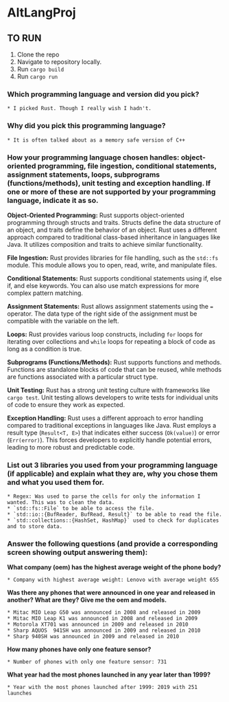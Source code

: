 # AltLangProj

## TO RUN
1. Clone the repo
2. Navigate to repository locally.
3. Run `cargo build`
4. Run `cargo run`

### Which programming language and version did you pick?
    * I picked Rust. Though I really wish I hadn't.

### Why did you pick this programming language?
    * It is often talked about as a memory safe version of C++

### How your programming language chosen handles: object-oriented programming, file ingestion, conditional statements, assignment statements, loops, subprograms (functions/methods), unit testing and exception handling. If one or more of these are not supported by your programming language, indicate it as so. 

**Object-Oriented Programming:** Rust supports object-oriented programming through structs and traits. Structs define the data structure of an object, and traits define the behavior of an object. Rust uses a different approach compared to traditional class-based inheritance in languages like Java. It utilizes composition and traits to achieve similar functionality.

**File Ingestion:** Rust provides libraries for file handling, such as the `std::fs` module. This module allows you to open, read, write, and manipulate files.

**Conditional Statements:** Rust supports conditional statements using if, else if, and else keywords. You can also use match expressions for more complex pattern matching.

**Assignment Statements:** Rust allows assignment statements using the `=` operator. The data type of the right side of the assignment must be compatible with the variable on the left.

**Loops:** Rust provides various loop constructs, including `for` loops for iterating over collections and `while` loops for repeating a block of code as long as a condition is true.

**Subprograms (Functions/Methods):** Rust supports functions and methods. Functions are standalone blocks of code that can be reused, while methods are functions associated with a particular struct type.

**Unit Testing:** Rust has a strong unit testing culture with frameworks like `cargo test`. Unit testing allows developers to write tests for individual units of code to ensure they work as expected.

**Exception Handling:** Rust uses a different approach to error handling compared to traditional exceptions in languages like Java. Rust employs a result type (`Result<T, E>`) that indicates either success (`Ok(value)`) or error (`Err(error)`). This forces developers to explicitly handle potential errors, leading to more robust and predictable code.

### List out 3 libraries you used from your programming language (if applicable) and explain what they are, why you chose them and what you used them for.

    * Regex: Was used to parse the cells for only the information I wanted. This was to clean the data.
    * `std::fs::File` to be able to access the file.
    * `std::io::{BufReader, BufRead, Result}` to be able to read the file.
    * `std::collections::{HashSet, HashMap}` used to check for duplicates and to store data.

### Answer the following questions (and provide a corresponding screen showing output answering them):

**What company (oem) has the highest average weight of the phone body?**

    * Company with highest average weight: Lenovo with average weight 655

**Was there any phones that were announced in one year and released in another? What are they? Give me the oem and models.**

    * Mitac MIO Leap G50 was announced in 2008 and released in 2009
    * Mitac MIO Leap K1 was announced in 2008 and released in 2009
    * Motorola XT701 was announced in 2009 and released in 2010
    * Sharp AQUOS  941SH was announced in 2009 and released in 2010
    * Sharp 940SH was announced in 2009 and released in 2010

**How many phones have only one feature sensor?**

    * Number of phones with only one feature sensor: 731

**What year had the most phones launched in any year later than 1999?**

    * Year with the most phones launched after 1999: 2019 with 251 launches



